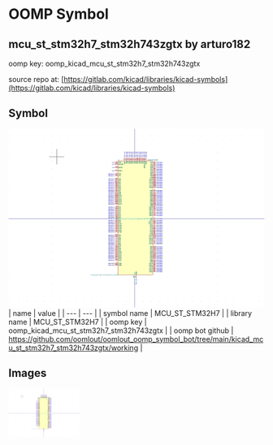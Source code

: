 # OOMP Symbol  
## mcu_st_stm32h7_stm32h743zgtx  by arturo182  
  
oomp key: oomp_kicad_mcu_st_stm32h7_stm32h743zgtx  
  
source repo at: [https://gitlab.com/kicad/libraries/kicad-symbols](https://gitlab.com/kicad/libraries/kicad-symbols)  
## Symbol  
  
[![working.png](working_600.png)](working.png)  
| name | value | 
| --- | --- | 
| symbol name | MCU_ST_STM32H7 | 
| library name | MCU_ST_STM32H7 | 
| oomp key | oomp_kicad_mcu_st_stm32h7_stm32h743zgtx | 
| oomp bot github | https://github.com/oomlout/oomlout_oomp_symbol_bot/tree/main/kicad_mcu_st_stm32h7_stm32h743zgtx/working | 
## Images  
  
[![working.png](working_140.png)](working.png)  
